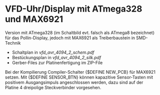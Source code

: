 # VFD-Uhr/Display mit ATmega328 und MAX6921

Version mit ATmega328 (im Schaltbild evt. falsch als ATmega8 bezeichnet) für das Pollin-Display, 
jedoch mit MAX6921 als Treiberbaustein in SMD-Technik

* Schaltplan in *vfd_avr_4094_2_schem.pdf*
* Bestückungsplan in *vfd_avr_4094_2_silk.pdf*
* Gerber-Files zur Platinenfertigung im ZIP-File

Bei der Kompilierung Compiler-Schalter {$DEFINE NEW_PCB} für MAX6921 setzen. Mit {$DEFINE SENSOR_BTN} können kapazitive Sensor-Tasten mit positivem Ausgangsimpuls angeschlossen werden, dazu sind auf der Platine 4 dreipolige Steckverbinder vorgesehen.
